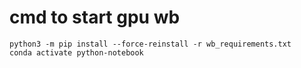 # cmd to start gpu wb
```shell
python3 -m pip install --force-reinstall -r wb_requirements.txt
conda activate python-notebook
```